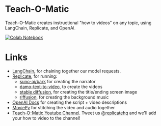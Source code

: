 # Teach-O-Matic
Teach-O-Matic creates instructional "how to videos" on any topic, using LangChain, Replicate, and OpenAI.

[![Colab Notebook](https://colab.research.google.com/assets/colab-badge.svg)](https://colab.research.google.com/github/cbh123/teach-o-matic/blob/main/Teach_O_Matic.ipynb)

# Links
- [LangChain](https://python.langchain.com/en/latest/), for chaining together our model requests.
- [Replicate](https://replicate.com), for running:
  - [suno-ai/bark](https://github.com/suno-ai/bark) for creating the narrator
  - [damo-text-to-video](https://replicate.com/cjwbw/damo-text-to-video), to create the videos
  - [stable diffusion](https://replicate.com/stability-ai/stable-diffusion), for creating the title/ending screen image
  - [riffusion](https://replicate.com/riffusion/riffusion), for creating the background music
- [OpenAI Docs](https://beta.openai.com) for creating the script + video descriptions
- [MoviePy](https://zulko.github.io/moviepy/) for stitching the video and audio together
- [Teach-O-Matic Youtube Channel](https://www.youtube.com/@teach-o-matic). Tweet us [@replicatehq](https://twitter.com/replicatehq) and we'll add your how to video to the channel!
